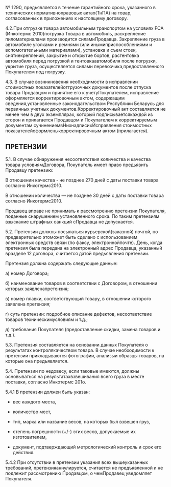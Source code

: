 № 1290, предьявляется в течение гарантийного срока, указанного в технических нормативноправовых актах(ТнПА) на товар, согласованных в приложениях к настоящему договору.

4.2.При отгрузке товара автомобильным транспортом на условиях FСА (Инкотермс 2010)погрузка Товара в автомобиль, раскрепление пиломатериалами производится силамиПродавца. Закрепление груза в автомобиле уголками и ремнями (или инымиприспособлениями и вспомогательными материалами), установка и съем стоек, снятиекреплений, закрытие и открытие бортов, растентовка автомобиля перед погрузкой и тентовкаавтомобиля после погрузки, укрытие груза, осуществляется силами перевозчика,предоставленного Покупателем под погрузку.



4.3. В случае возникновения необходимости в исправлении стоимостных показателейотгрузочных документов после отпуска товара Продавцом и принятие его к учетуПокупателем, исправление оформляется корректировочным актом, содержащим сведения,установленные законодательством Республики Беларусь для первичных учетных документов.Корректировочный акт составляется не менее чем в двух экземплярах, который подписываетсякаждой из сторон и прилагается Продавцом и Покупателем к корректируемым документам сучинениемвHихнадписи«Исправления стоимостных показателейоформленыкорректировочным актом (прилагается).



## ПРЕТЕНЗИИ

5.1. В случае обнаружения несоответствия количества и качества товара условиямДоговора, Покупатель имеет право предьявить Продавцу претензию:

В отношении качества - не позднее 270 дней с даты поставки товара согласно Инкотермс2010.



В отношении количества — не позднее 30 дней с даты поставки товара согласно Инкотермс2010.



Продавец вправе не принимать к рассмотрению претензии Покупателя, поданные снарушением установленного срока. По таким претензиям взыскание штрафных санкций сПродавца не допускается.



5.2. Претензии должны посылаться курьерской(заказной) почтой, но предварительно этоможет быть сделано с использованием электронных средств связи (по факсу, электроннойпочте). День, когда претензия была передана на электронный адрес Продавца, указанный вразделе 12 договора, считается датой предьявления претензии.



Претензия должна содержать следующие данные:

a) номер Договора;

б) наименование товаров в соответствии с Договором, в отношении которых заявленапретензия;

в) номер плавки, соответствующий товару, в отношении которого заявлена претензия;

г) суть претензии: подробное описание дефектов, несоответствие товаров техническимусловиям и т.д.;

д) требования Покупателя (предоставление скидки, замена товаров и т.д.).

5.3. Претензия составляется на основании данных Покупателя о результатах контролякачеством товара. В случае необходимости к претензии прикладываются фотографии, анализыи образцы товаров, на которые она предъявляется.



5.4. Претензии по недовесу, если таковые имеются, должны основываться на результатахвзвешивания всего груза в месте поставки, согласно Инкотермс 201о.

5.4.1 В претензии должен быть указан:

- вес каждого места,

- количество мест,

- тип, марка или название весов, на которых был взвешен груз,

- степень погрешности (+/-) этих весов, допускаемые их изготовителем,

- документ, подтверждающий метрологический контроль и срок его действия.

5.4.2 При отсутствии в претензии указания всех вышеуказанных требований, претензияаннулируется, считается не предъявленной и не подлежит рассмотрению Продавцом, о чемПродавец уведомляет Покупателя.


